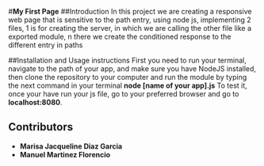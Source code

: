#**My First Page**
##Introduction
In this project we are creating a responsive web page that is sensitive to the path entry, using node js, implementing 2 files, 1 is for creating the server, in which we are calling the other file like a exported module, n there we create the conditioned response to the different entry in paths

##Installation and Usage instructions
First you need to run your terminal, navigate to the path of your app, and make sure you have NodeJS installed, then clone the repository to your computer and run the module by typing the next command in your terminal **node [name of your app].js**
To test it, once your have run your js file, go to your preferred browser and go to **localhost:8080**.
## Contributors
* **Marisa Jacqueline Diaz Garcia**
* **Manuel Martinez Florencio**
